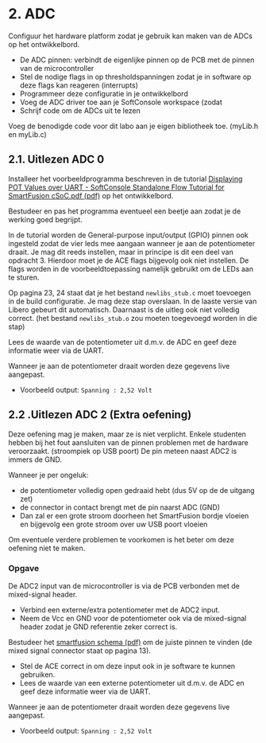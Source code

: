 # 2. ADC

Configuur het hardware platform zodat je gebruik kan maken van de ADCs op het ontwikkelbord.
 * De ADC pinnen: verbindt de eigenlijke pinnen op de PCB met de pinnen van de microcontroller
 * Stel de nodige flags in op thresholdspanningen zodat je in software op deze flags kan reageren (interrupts)
 * Programmeer deze configuratie in je ontwikkelbord
 * Voeg de ADC driver toe aan je SoftConsole workspace (zodat 
 * Schrijf code om de ADCs uit te lezen
 
Voeg de benodigde code voor dit labo aan je eigen bibliotheek toe. (myLib.h en myLib.c)

## 2.1. Uitlezen ADC 0
Installeer het voorbeeldprogramma beschreven in de tutorial 
[Displaying POT Values over UART - SoftConsole Standalone Flow Tutorial for SmartFusion cSoC.pdf (pdf)](https://github.com/AP-Elektronica-ICT/EmbeddedSystems/raw/master/Documentation/0_Tutorials/POT%20levels%20on%20UART/SmartFusion_SoftConsole_POTlevel_UART_tutorial_UG.pdf) 
op het ontwikkelbord.

Bestudeer en pas het programma eventueel een beetje aan zodat je de werking goed begrijpt.

In de tutorial worden de General-purpose input/output (GPIO) pinnen ook ingesteld zodat de vier leds mee aangaan wanneer je aan de potentiometer draait.
Je mag dit reeds instellen, maar in principe is dit een deel van opdracht 3.
Hierdoor moet je de ACE flags bijgevolg ook niet instellen.
De flags worden in de voorbeeldtoepassing namelijk gebruikt om de LEDs aan te sturen.

Op pagina 23, 24 staat dat je het bestand ``newlibs_stub.c`` moet toevoegen in de build configuratie.
Je mag deze stap overslaan.
In de laaste versie van Libero gebeurt dit automatisch.
Daarnaast is de uitleg ook niet volledig correct. (het bestand ``newlibs_stub.o`` zou moeten toegevoegd worden in die stap)

Lees de waarde van de potentiometer uit d.m.v. de ADC en geef deze informatie weer via de UART.

Wanneer je aan de potentiometer draait worden deze gegevens live aangepast.
 * Voorbeeld output: ``Spanning : 2,52 Volt``

## 2.2 .Uitlezen ADC 2 (Extra oefening)
Deze oefening mag je maken, maar ze is niet verplicht.
Enkele studenten hebben bij het fout aansluiten van de pinnen problemen met de hardware veroorzaakt. (stroompiek op USB poort)
De pin meteen naast ADC2 is immers de GND. 

Wanneer je per ongeluk:
 * de potentiometer volledig open gedraaid hebt (dus 5V op de de uitgang zet)
 * de connector in contact brengt met de pin naarst ADC (GND)
 * Dan zal er een grote stroom doorheen het SmartFusion bordje vloeien en bijgevolg een grote stroom over uw USB poort vloeien

Om eventuele verdere problemen te voorkomen is het beter om deze oefening niet te maken.

### Opgave
De ADC2 input van de microcontroller is via de PCB verbonden met de mixed-signal header. 
 * Verbind een externe/extra potentiometer met de ADC2 input. 
 * Neem de Vcc en GND voor de potentiometer ook via de mixed-signal header zodat je GND referentie zeker correct is.

Bestudeer het 
[smartfusion schema (pdf)](https://github.com/AP-Elektronica-ICT/EmbeddedSystems/raw/master/Documentation/4_Hardware/0_Actel_SmartFusion_a2f_eval_schematic.pdf)
om de juiste pinnen te vinden (de mixed signal connector staat op pagina 13).
 * Stel de ACE correct in om deze input ook in je software te kunnen gebruiken.
 * Lees de waarde van een externe potentiometer uit d.m.v. de ADC en geef deze informatie weer via de UART.

Wanneer je aan de potentiometer draait worden deze gegevens live aangepast.
 * Voorbeeld output: ``Spanning : 2,52 Volt``
